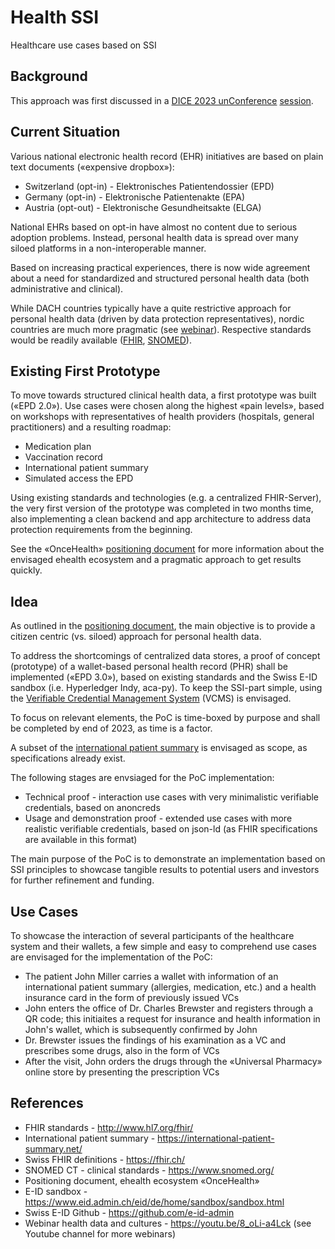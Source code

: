 # Health SSI

Healthcare use cases based on SSI

## Background

This approach was first discussed in a [DICE 2023 unConference](https://diceurope.org) [session](https://docs.google.com/document/d/1fKte0oN_bokCRNbwDJTzpMtDx5OY3wNPgA_UYfJFHt4).

## Current Situation

Various national electronic health record (EHR) initiatives are based on plain text documents («expensive dropbox»):

* Switzerland (opt-in) - Elektronisches Patientendossier (EPD)
* Germany (opt-in) - Elektronische Patientenakte (EPA)
* Austria (opt-out) - Elektronische Gesundheitsakte (ELGA)

National EHRs based on opt-in have almost no content due to serious adoption problems. Instead, personal health data is spread over many siloed platforms in a non-interoperable manner.

Based on increasing practical experiences, there is now wide agreement about a need for standardized and structured personal health data (both administrative and clinical).

While DACH countries typically have a quite restrictive approach for personal health data (driven by data protection representatives), nordic countries are much more pragmatic (see [webinar](https://youtu.be/8_oLi-a4Lck)). Respective standards would be readily available ([FHIR](http://www.hl7.org/fhir/), [SNOMED](https://www.snomed.org/)).

## Existing First Prototype

To move towards structured clinical health data, a first prototype was built («EPD 2.0»). Use cases were chosen along the highest «pain levels», based on workshops with representatives of health providers (hospitals, general practitioners) and a resulting roadmap:

* Medication plan
* Vaccination record
* International patient summary
* Simulated access the EPD

Using existing standards and technologies (e.g. a centralized FHIR-Server), the very first version of the prototype was completed in two months time, also implementing a clean backend and app architecture to address data protection requirements from the beginning.

See the «OnceHealth» [positioning document](https://drive.google.com/file/d/1GGJXCBIJBfN4DQXXgrpdBIyjkvemgXl4) for more information about the envisaged ehealth ecosystem and a pragmatic approach to get results quickly.

## Idea

As outlined in the [positioning document](https://drive.google.com/file/d/1GGJXCBIJBfN4DQXXgrpdBIyjkvemgXl4), the main objective is to provide a citizen centric (vs. siloed) approach for personal health data.

To address the shortcomings of centralized data stores, a proof of concept (prototype) of a wallet-based personal health record (PHR) shall be implemented («EPD 3.0»), based on existing standards and the Swiss E-ID sandbox (i.e. Hyperledger Indy, aca-py). To keep the SSI-part simple, using the [Verifiable Credential Management System](https://github.com/SSI-Solutions/vcms/tree/main) (VCMS) is envisaged.

To focus on relevant elements, the PoC is time-boxed by purpose and shall be completed by end of 2023, as time is a factor.

A subset of the [international patient summary](https://international-patient-summary.net/) is envisaged as scope, as specifications already exist.

The following stages are envsiaged for the PoC implementation:

* Technical proof - interaction use cases with very minimalistic verifiable credentials, based on anoncreds
* Usage and demonstration proof - extended use cases with more realistic verifiable credentials, based on json-ld (as FHIR specifications are available in this format)

The main purpose of the PoC is to demonstrate an implementation based on SSI principles to showcase tangible results to potential users and investors for further refinement and funding.

## Use Cases

To showcase the interaction of several participants of the healthcare system and their wallets, a few simple and easy to comprehend use cases are envisaged for the implementation of the PoC:

* The patient John Miller carries a wallet with information of an international patient summary (allergies, medication, etc.) and a health insurance card in the form of previously issued VCs
* John enters the office of Dr. Charles Brewster and registers through a QR code; this initiaites a request for insurance and health information in John's wallet, which is subsequently confirmed by John
* Dr. Brewster issues the findings of his examination as a VC and prescribes some drugs, also in the form of VCs
* After the visit, John orders the drugs through the «Universal Pharmacy» online store by presenting the prescription VCs

## References

* FHIR standards - http://www.hl7.org/fhir/
* International patient summary - https://international-patient-summary.net/
* Swiss FHIR definitions - https://fhir.ch/
* SNOMED CT - clinical standards - https://www.snomed.org/
* Positioning document, ehealth ecosystem «OnceHealth»
* E-ID sandbox - https://www.eid.admin.ch/eid/de/home/sandbox/sandbox.html
* Swiss E-ID Github - https://github.com/e-id-admin
* Webinar health data and cultures - https://youtu.be/8_oLi-a4Lck (see Youtube channel for more webinars)

